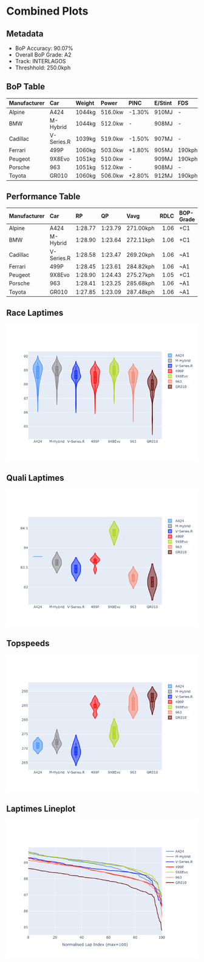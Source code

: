 # Combined Plots

## Metadata

- BoP Accuracy: 90.07%
- Overall BoP Grade: A2
- Track: INTERLAGOS
- Threshhold: 250.0kph

## BoP Table
| Manufacturer   | Car        | Weight   | Power   | PINC   | E/Stint   | FDS    |
|:---------------|:-----------|:---------|:--------|:-------|:----------|:-------|
| Alpine         | A424       | 1044kg   | 516.0kw | -1.30% | 910MJ     | -      |
| BMW            | M-Hybrid   | 1044kg   | 512.0kw | -      | 908MJ     | -      |
| Cadillac       | V-Series.R | 1039kg   | 519.0kw | -1.50% | 907MJ     | -      |
| Ferrari        | 499P       | 1060kg   | 503.0kw | +1.80% | 905MJ     | 190kph |
| Peugeot        | 9X8Evo     | 1051kg   | 510.0kw | -      | 909MJ     | 190kph |
| Porsche        | 963        | 1051kg   | 512.0kw | -      | 908MJ     | -      |
| Toyota         | GR010      | 1060kg   | 506.0kw | +2.80% | 912MJ     | 190kph |

## Performance Table
| Manufacturer   | Car        | RP      | QP      | Vavg      |   RDLC | BOP-Grade   | Match   |
|:---------------|:-----------|:--------|:--------|:----------|-------:|:------------|:--------|
| Alpine         | A424       | 1:28.77 | 1:23.79 | 271.00kph |   1.06 | +C1         | 78.22%  |
| BMW            | M-Hybrid   | 1:28.90 | 1:23.64 | 272.11kph |   1.06 | +C1         | 79.59%  |
| Cadillac       | V-Series.R | 1:28.58 | 1:23.47 | 269.20kph |   1.06 | ~A1         | 100.00% |
| Ferrari        | 499P       | 1:28.45 | 1:23.61 | 284.82kph |   1.06 | ~A1         | 100.00% |
| Peugeot        | 9X8Evo     | 1:28.90 | 1:24.43 | 275.27kph |   1.05 | +C1         | 77.49%  |
| Porsche        | 963        | 1:28.41 | 1:23.25 | 285.68kph |   1.06 | ~A1         | 99.34%  |
| Toyota         | GR010      | 1:27.85 | 1:23.09 | 287.48kph |   1.06 | ~A1         | 95.87%  |

## Race Laptimes
![Race Laptimes](images/race_violin.png)

## Quali Laptimes
![Quali Laptimes](images/quali_violin.png)

## Topspeeds
![Topspeeds](images/topspeed_violin.png)

## Laptimes Lineplot
![Laptimes Lineplot](images/laptime_line.png)


